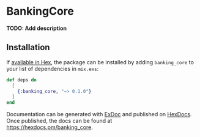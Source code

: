 # BankingCore

**TODO: Add description**

## Installation

If [available in Hex](https://hex.pm/docs/publish), the package can be installed
by adding `banking_core` to your list of dependencies in `mix.exs`:

```elixir
def deps do
  [
    {:banking_core, "~> 0.1.0"}
  ]
end
```

Documentation can be generated with [ExDoc](https://github.com/elixir-lang/ex_doc)
and published on [HexDocs](https://hexdocs.pm). Once published, the docs can
be found at <https://hexdocs.pm/banking_core>.

